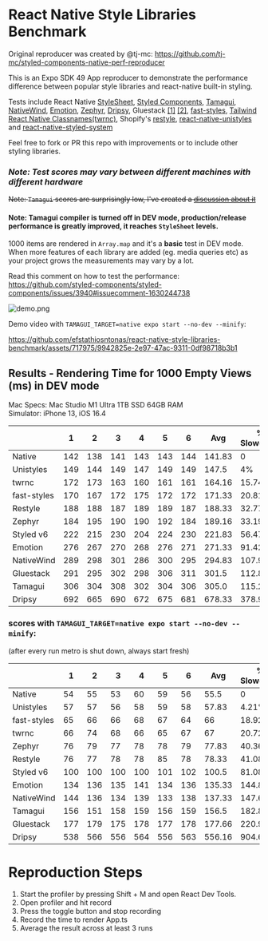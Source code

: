 # React Native Style Libraries Benchmark

Original reproducer was created by @tj-mc: https://github.com/tj-mc/styled-components-native-perf-reproducer

This is an Expo SDK 49 App reproducer to demonstrate the performance difference between popular style libraries and react-native built-in styling.

Tests include React Native [StyleSheet](https://reactnative.dev/docs/stylesheet), [Styled Components](https://github.com/styled-components/styled-components), [Tamagui](https://github.com/tamagui/tamagui), [NativeWind](https://github.com/marklawlor/nativewind), [Emotion](https://github.com/emotion-js/emotion), [Zephyr](https://github.com/FormidableLabs/react-native-zephyr), [Dripsy](https://github.com/nandorojo/dripsy), Gluestack [[1]](https://github.com/gluestack/gluestack-ui) [[2]](https://github.com/gluestack/gluestack-style), [fast-styles](https://github.com/fedemartinm/fast-styles), [Tailwind React Native Classnames(twrnc)](https://github.com/jaredh159/tailwind-react-native-classnames), Shopify's [restyle](https://github.com/Shopify/restyle), [react-native-unistyles](https://github.com/jpudysz/react-native-unistyles) and [react-native-styled-system](https://github.com/mj-studio-library/react-native-styled-system) 

Feel free to fork or PR this repo with improvements or to include other styling libraries.

### ***Note: Test scores may vary between different machines with different hardware***

~~Note: `Tamagui` scores are surprisingly low, I've created a [discussion about it](https://github.com/tamagui/tamagui/discussions/1471)~~
 
#### Note: Tamagui compiler is turned off in DEV mode, production/release performance is greatly improved, it reaches `StyleSheet` levels.

1000 items are rendered in `Array.map` and it's a **basic** test in DEV mode. When more features of each library are added (eg. media queries etc) as your project grows the measurements may vary by a lot.

Read this comment on how to test the performance: https://github.com/styled-components/styled-components/issues/3940#issuecomment-1630244738

![demo.png](assets/demo.png)

Demo video with `TAMAGUI_TARGET=native expo start --no-dev --minify`:


https://github.com/efstathiosntonas/react-native-style-libraries-benchmark/assets/717975/9942825e-2e97-47ac-9311-0df98718b3b1


## Results - Rendering Time for 1000 Empty Views (ms) in DEV mode

Mac Specs: 
Mac Studio M1 Ultra 1TB SSD 64GB RAM\
Simulator: iPhone 13, iOS 16.4

|             | 1   | 2   | 3   | 4   | 5   | 6   | Avg    | % Slowdown |
|-------------|-----|-----|-----|-----|-----|-----|--------|------------|
| Native      | 142 | 138 | 141 | 143 | 143 | 144 | 141.83 | 0          |
| Unistyles   | 149 | 144 | 149 | 147 | 149 | 149 | 147.5  | 4%         |
| twrnc       | 172 | 173 | 163 | 160 | 161 | 161 | 164.16 | 15.74%     |
| fast-styles | 170 | 167 | 172 | 175 | 172 | 172 | 171.33 | 20.81%     |
| Restyle     | 188 | 188 | 187 | 189 | 189 | 187 | 188.33 | 32.77%     |
| Zephyr      | 184 | 195 | 190 | 190 | 192 | 184 | 189.16 | 33.197%    |
| Styled v6   | 222 | 215 | 230 | 204 | 224 | 230 | 221.83 | 56.47%     |
| Emotion     | 276 | 267 | 270 | 268 | 276 | 271 | 271.33 | 91.42%     |
| NativeWind  | 289 | 298 | 301 | 286 | 300 | 295 | 294.83 | 107.99%    |
| Gluestack   | 291 | 295 | 302 | 298 | 306 | 311 | 301.5  | 112.84%    |
| Tamagui     | 306 | 304 | 308 | 302 | 304 | 306 | 305.0  | 115.21%    |
| Dripsy      | 692 | 665 | 690 | 672 | 675 | 681 | 678.33 | 378.99%    |

### scores with `TAMAGUI_TARGET=native expo start --no-dev --minify`:
(after every run metro is shut down, always start fresh)

|             | 1   | 2   | 3   | 4   | 5   | 6   | Avg    | % Slowdown |
|-------------|-----|-----|-----|-----|-----|-----|--------|------------|
| Native      | 54  | 55  | 53  | 60  | 59  | 56  | 55.5   | 0          |
| Unistyles   | 57  | 57  | 56  | 58  | 59  | 58  | 57.83  | 4.21%      |
| fast-styles | 65  | 66  | 66  | 68  | 67  | 64  | 66     | 18.92%     |
| twrnc       | 66  | 74  | 68  | 66  | 65  | 67  | 67     | 20.72%     |
| Zephyr      | 76  | 79  | 77  | 78  | 78  | 79  | 77.83  | 40.36%     |
| Restyle     | 76  | 77  | 78  | 78  | 85  | 78  | 78.33  | 41.08%     |
| Styled v6   | 100 | 100 | 100 | 100 | 101 | 102 | 100.5  | 81.08%     |
| Emotion     | 134 | 136 | 135 | 141 | 134 | 136 | 135.33 | 144.86%    |
| NativeWind  | 144 | 136 | 134 | 139 | 133 | 138 | 137.33 | 147.68%    |
| Tamagui     | 156 | 151 | 158 | 159 | 156 | 159 | 156.5  | 182.88%    |
| Gluestack   | 177 | 179 | 175 | 178 | 177 | 178 | 177.66 | 220.97%    |
| Dripsy      | 538 | 566 | 556 | 564 | 556 | 563 | 556.16 | 904.65%    |

# Reproduction Steps
1. Start the profiler by pressing Shift + M and open React Dev Tools.
2. Open profiler and hit record
3. Press the toggle button and stop recording
4. Record the time to render App.ts
5. Average the result across at least 3 runs


